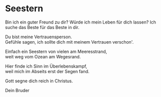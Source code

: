 # Seestern

Bin ich ein guter Freund zu dir? Würde ich mein Leben für dich lassen?
Ich suche das Beste für das Beste in dir.

Du bist meine Vertrauensperson. <br>
Gefühle sagen, ich sollte dich mit meinem Vertrauen verschon'.

Einfach ein Seestern von vielen am Meeresstrand, <br>
weit weg vom Ozean am Wegesrand.

Hier finde ich Sinn im Überlebenskampf, <br>
weil mich im Abseits erst der Segen fand.

Gott segne dich reich in Christus.

Dein Bruder

